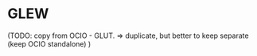 
# GLEW

(TODO: copy from OCIO - GLUT.
=> duplicate, but better to keep separate (keep OCIO standalone)
)
